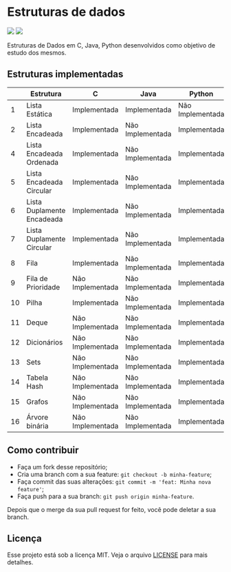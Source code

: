 # Estruturas de dados
![](https://img.shields.io/static/v1?label=PRs&message=welcome&color=7159c1&labelColor=000000) ![](https://img.shields.io/static/v1?label=license&message=MIT&color=7159c1&labelColor=000000)

Estruturas de Dados em C, Java, Python desenvolvidos como objetivo de estudo dos mesmos.

## Estruturas implementadas

|    | Estrutura                 | C | Java | Python |
|----|-------------------------------------|-------|------|--------|
| 1 | Lista Estática            | Implementada | Implementada | Não Implementada |
| 2  | Lista Encadeada           | Implementada | Não Implementada | Implementada |
| 4  | Lista Encadeada Ordenada           | Implementada | Não Implementada | Implementada |
| 5  | Lista Encadeada Circular           | Implementada | Não Implementada | Implementada |
| 6  | Lista Duplamente Encadeada           | Implementada | Não Implementada | Implementada |
| 7  | Lista Duplamente Circular           | Implementada | Não Implementada | Implementada |
| 8  | Fila         | Implementada| Não Implementada | Implementada |
| 9  | Fila de Prioridade        | Não Implementada| Não Implementada | Implementada |
| 10  | Pilha         | Implementada| Não Implementada | Implementada |
| 11  | Deque         | Não Implementada| Não Implementada | Implementada |
| 12  | Dicionários         | Não Implementada| Não Implementada | Implementada |
| 13  | Sets         | Não Implementada| Não Implementada | Implementada |
| 14  | Tabela Hash         | Não Implementada| Não Implementada | Implementada |
| 15  | Grafos         | Não Implementada | Não Implementada | Implementada |
| 16  | Árvore binária         | Não Implementada | Não Implementada | Implementada |

## Como contribuir

- Faça um fork desse repositório;
- Cria uma branch com a sua feature: `git checkout -b minha-feature`;
- Faça commit das suas alterações: `git commit -m 'feat: Minha nova feature'`;
- Faça push para a sua branch: `git push origin minha-feature`.

Depois que o merge da sua pull request for feito, você pode deletar a sua branch.

## Licença

Esse projeto está sob a licença MIT. Veja o arquivo [LICENSE](LICENSE.md) para mais detalhes.
